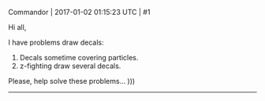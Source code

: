 Commandor | 2017-01-02 01:15:23 UTC | #1

Hi all,

I have problems draw decals:
1) Decals sometime covering particles.
2) z-fighting draw several decals.

Please, help solve these problems... )))

-------------------------

